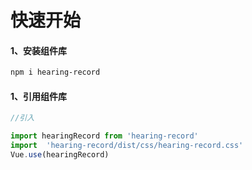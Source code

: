 # 快速开始
#### 1、安装组件库

```bash
npm i hearing-record
```
#### 1、引用组件库

```javascript
//引入

import hearingRecord from 'hearing-record'
import  'hearing-record/dist/css/hearing-record.css'
Vue.use(hearingRecord)
```